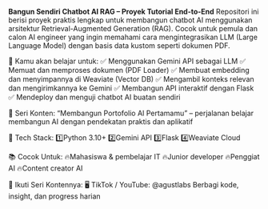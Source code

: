**Bangun Sendiri Chatbot AI RAG – Proyek Tutorial End-to-End**
Repositori ini berisi proyek praktis lengkap untuk membangun chatbot AI menggunakan arsitektur Retrieval-Augmented Generation (RAG). Cocok untuk pemula dan calon AI engineer yang ingin memahami cara mengintegrasikan LLM (Large Language Model) dengan basis data kustom seperti dokumen PDF.

📘 Kamu akan belajar untuk:
✅ Menggunakan Gemini API sebagai LLM
✅ Memuat dan memproses dokumen (PDF Loader)
✅ Membuat embedding dan menyimpannya di Weaviate (Vector DB)
✅ Mengambil konteks relevan dan mengirimkannya ke Gemini
✅ Membangun API interaktif dengan Flask
✅ Mendeploy dan menguji chatbot AI buatan sendiri

📅 Seri Konten:
“Membangun Portofolio AI Pertamamu” – perjalanan belajar membangun AI dengan pendekatan praktis dan aplikatif

🧩 Tech Stack:
1️⃣Python 3.10+
2️⃣Gemini API
3️⃣Flask
4️⃣Weaviate Cloud


📚 Cocok Untuk:
🔥Mahasiswa & pembelajar IT
🔥Junior developer
🔥Penggiat AI
🔥Content creator AI

📎 Ikuti Seri Kontennya:
🖥️ TikTok / YouTube: @agustlabs
Berbagi kode, insight, dan progress harian
